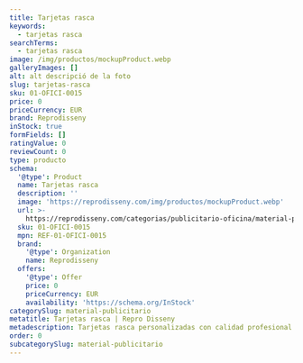 ```yaml
---
title: Tarjetas rasca
keywords:
  - tarjetas rasca
searchTerms:
  - tarjetas rasca
image: /img/productos/mockupProduct.webp
galleryImages: []
alt: alt descripció de la foto
slug: tarjetas-rasca
sku: 01-OFICI-0015
price: 0
priceCurrency: EUR
brand: Reprodisseny
inStock: true
formFields: []
ratingValue: 0
reviewCount: 0
type: producto
schema:
  '@type': Product
  name: Tarjetas rasca
  description: ''
  image: 'https://reprodisseny.com/img/productos/mockupProduct.webp'
  url: >-
    https://reprodisseny.com/categorias/publicitario-oficina/material-publicitario/tarjetas-rasca
  sku: 01-OFICI-0015
  mpn: REF-01-OFICI-0015
  brand:
    '@type': Organization
    name: Reprodisseny
  offers:
    '@type': Offer
    price: 0
    priceCurrency: EUR
    availability: 'https://schema.org/InStock'
categorySlug: material-publicitario
metatitle: Tarjetas rasca | Repro Disseny
metadescription: Tarjetas rasca personalizadas con calidad profesional en Cataluña.
order: 0
subcategorySlug: material-publicitario
---
```


